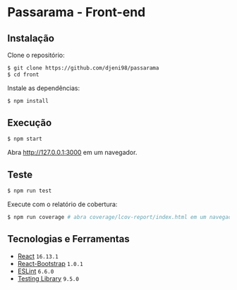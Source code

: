 # Passarama - Front-end

## Instalação

Clone o repositório:
```sh
$ git clone https://github.com/djeni98/passarama
$ cd front
```

Instale as dependências:
```sh
$ npm install
```

## Execução

```sh
$ npm start
```
Abra http://127.0.0.1:3000 em um navegador.

## Teste

```sh
$ npm run test
```

Execute com o relatório de cobertura:
```sh
$ npm run coverage # abra coverage/lcov-report/index.html em um navegador
```

## Tecnologias e Ferramentas

* [React](https://reactjs.org/) ```16.13.1```
* [React-Bootstrap](https://react-bootstrap.github.io/) ```1.0.1```
* [ESLint](https://eslint.org/) ```6.6.0```
* [Testing Library](https://testing-library.com/) ```9.5.0```

